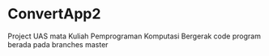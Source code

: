 # ConvertApp2
Project UAS mata Kuliah Pemprograman Komputasi Bergerak
code program berada pada branches master
